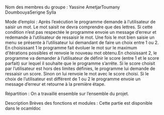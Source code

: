 Nom des membres du groupe : 
Yassine AmetjarToumany DoumbouyaSerigne Sylla

Mode d’emploi : 
Après l’exécution le programme demande à l’utilisateur de saisir un mot. Le mot saisit ne devra comprendre que des lettres. Si cette condition n’est pas respectée le programme envoie un message d’erreur et redemande à l’utilisateur de ressaisir le mot.
Une fois le mot bien saisie un menu se présente à l’utilisateur lui demandant de faire un choix entre 1 ou 2. 
En choisissant 1 le programme fait évoluer le mot sur le maximum d’itérations possibles et renvoie le nouveau mot obtenu.En choisissant 2, le programme va demander à l’utilisateur de définir le score (entre 1 et le score parfait) sur lequel il souhaite que le programme s’arrête. Si le score choisit par l’utilisateur est hors des limites définies, le programme lui demande de ressaisir un score. Sinon on lui renvoie le mot avec le score choisi.  Si le choix de l’utilisateur est différent de 1 ou 2 le programme envoie un message d’erreur et retourne à la première étape.

Répartition :
On a travaillé ensemble sur l’ensemble du projet.

Description Brèves des fonctions et modules :
Cette partie est disponible dans le ocamldoc
